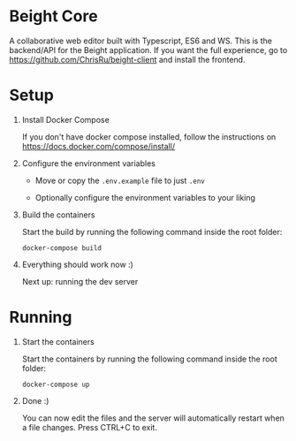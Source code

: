 # Beight Core
A collaborative web editor built with Typescript, ES6 and WS.
This is the backend/API for the Beight application. If you want the full experience, go to https://github.com/ChrisRu/beight-client and install the frontend.

# Setup
1. Install Docker Compose

      If you don't have docker compose installed, follow the instructions on https://docs.docker.com/compose/install/

2. Configure the environment variables

      - Move or copy the `.env.example` file to just `.env`

      - Optionally configure the environment variables to your liking

3. Build the containers

      Start the build by running the following command inside the root folder:

      `docker-compose build`

4. Everything should work now :)

      Next up: running the dev server

# Running

1. Start the containers

      Start the containers by running the following command inside the root folder:

      `docker-compose up`

2. Done :)

      You can now edit the files and the server will automatically restart when a file changes.
      Press CTRL+C to exit.
